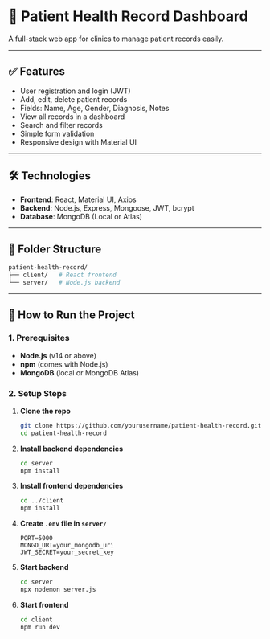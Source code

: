 # 🏥 Patient Health Record Dashboard

A full-stack web app for clinics to manage patient records easily.

---

## ✅ Features

- User registration and login (JWT)
- Add, edit, delete patient records
- Fields: Name, Age, Gender, Diagnosis, Notes
- View all records in a dashboard
- Search and filter records
- Simple form validation
- Responsive design with Material UI

---

## 🛠 Technologies

- **Frontend**: React, Material UI, Axios
- **Backend**: Node.js, Express, Mongoose, JWT, bcrypt
- **Database**: MongoDB (Local or Atlas)

---

## 📁 Folder Structure

```bash
patient-health-record/
├── client/   # React frontend
└── server/   # Node.js backend
```

---

## 🚀 How to Run the Project

### 1. Prerequisites

- **Node.js** (v14 or above)
- **npm** (comes with Node.js)
- **MongoDB** (local or MongoDB Atlas)

### 2. Setup Steps

1. **Clone the repo**

   ```bash
   git clone https://github.com/yourusername/patient-health-record.git
   cd patient-health-record
   ```

2. **Install backend dependencies**

   ```bash
   cd server
   npm install
   ```

3. **Install frontend dependencies**

   ```bash
   cd ../client
   npm install
   ```

4. **Create `.env` file in `server/`**

   ```env
   PORT=5000
   MONGO_URI=your_mongodb_uri
   JWT_SECRET=your_secret_key
   ```

5. **Start backend**

   ```bash
   cd server
   npx nodemon server.js
   ```

6. **Start frontend**

   ```bash
   cd client
   npm run dev
   ```
